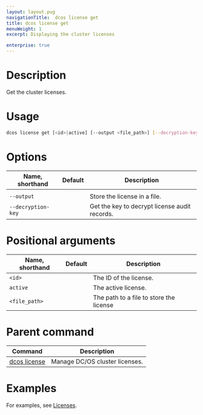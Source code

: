 ```yaml
---
layout: layout.pug
navigationTitle:  dcos license get
title: dcos license get
menuWeight: 1
excerpt: Displaying the cluster licenses

enterprise: true
---
```


# Description
Get the cluster licenses.

# Usage

```bash
dcos license get [<id>|active] [--output <file_path>] [--decryption-key]
```

# Options

| Name, shorthand | Default | Description |
|---------|-------------|-------------|
|   |   |   |
| `--output`   |             |  Store the license in a file. |
| `--decryption-key`   |     |  Get the key to decrypt license audit records. |


# Positional arguments

| Name, shorthand | Default | Description |
|---------|-------------|-------------|
| `<id> `   |             |  The ID of the license. |
| `active`   |             |  The active license. |
| `<file_path>`    |    | The path to a file to store the license |

# Parent command

| Command | Description |
|---------|-------------|
| [dcos license](/1.12/cli/command-reference/dcos-license/) | Manage DC/OS cluster licenses. |

# Examples
For examples, see [Licenses](/1.12/administering-clusters/licenses/).
